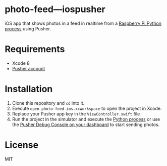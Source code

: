 # photo-feed—iospusher

iOS app that shows photos in a feed in realtime from a [Raspberry Pi Python process](https://github.com/eh3rrera/picamera-pusher) using Pusher.

# Requirements

- Xcode 8
- [Pusher account](https://pusher.com/signup)

# Installation
1. Clone this repository and `cd` into it.
2. Execute `open photo-feed-ios.xcworkspace` to open the project in Xcode.
3. Replace your Pusher app key in the `ViewController.swift` file
4. Run the project in the simulator and execute the [Python process](https://github.com/eh3rrera/picamera-pusher) or use the [Pusher Debug Console on your dashboard](http://dashboard.pusher.com/) to start sending photos.

# License
MIT
